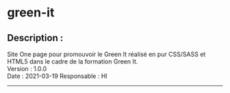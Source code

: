 # green-it

## Description :

Site One page pour promouvoir le Green It réalisé en pur CSS/SASS et HTML5 dans le cadre de la formation Green It.  
Version : 1.0.0  
Date : 2021-03-19
Responsable : HI

---

